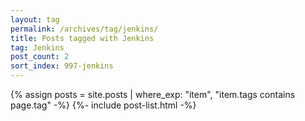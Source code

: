 ```yaml
---
layout: tag
permalink: /archives/tag/jenkins/
title: Posts tagged with Jenkins
tag: Jenkins
post_count: 2
sort_index: 997-jenkins
---
```

{% assign posts = site.posts | where_exp: "item", "item.tags contains page.tag" -%}
{%- include post-list.html -%}
